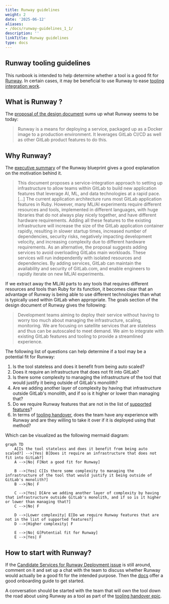 ```yaml
---
title: Runway guidelines
weight: 2
date: '2025-06-12'
aliases:
- /docs/runway-guidelines_1_1/
description: ''
linkTitle: Runway guidelines
type: docs
---
```


## Runway tooling guidelines

This runbook is intended to help determine whether a tool is a good fit for [Runway](/handbook/engineering/infrastructure/platforms/tools/runway.md). In certain cases, it may be beneficial to use Runway to ease [tooling integration work](/handbook/security/product-security/security-platforms-architecture/product-security-engineering/_index.md#tooling-integration-work).

## What is Runway ?

The [proposal of the design document](/handbook/engineering/architecture/design-documents/runway/#proposal) sums up what Runway seems to be today:

> Runway is a means for deploying a service, packaged up as a Docker image to a production environment. It leverages GitLab CI/CD as well as other GitLab product features to do this.

## Why Runway?

The [executive summary](/handbook/engineering/architecture/design-documents/gitlab_ml_experiments/) of the Runway blueprint gives a good explanation on the motivation behind it.

> This document proposes a service-integration approach to setting up infrastructure to allow teams within GitLab to build new application features that leverage AI, ML, and data technologies at a rapid pace. [...] The current application architecture runs most GitLab application features in Ruby. However, many ML/AI experiments require different resources and tools, implemented in different languages, with huge libraries that do not always play nicely together, and have different hardware requirements. Adding all these features to the existing infrastructure will increase the size of the GitLab application container rapidly, resulting in slower startup times, increased number of dependencies, security risks, negatively impacting development velocity, and increasing complexity due to different hardware requirements. As an alternative, the proposal suggests adding services to avoid overloading GitLabs main workloads. These services will run independently with isolated resources and dependencies. By adding services, GitLab can maintain the availability and security of GitLab.com, and enable engineers to rapidly iterate on new ML/AI experiments.

If we extract away the ML/AI parts to any tools that requires different resources and tools than Ruby for its function, it becomes clear that an advantage of Runway is being able to use different technologies than what is typically used within GitLab when appropriate.
The goals section of the design document of Runway gives the following:

> Development teams aiming to deploy their service without having to worry too much about managing the infrastructure, scaling, monitoring.
> We are focusing on satellite services that are stateless and thus can be autoscaled to meet demand.
> We aim to integrate with existing GitLab features and tooling to provide a streamlined experience.

The following list of questions can help determine if a tool may be a potential fit for Runway:

1. Is the tool stateless and does it benefit from being auto scaled?
1. Does it require an infrastructure that does not fit into GitLab?
1. Is there some complexity to managing the infrastructure of the tool that would justify it being outside of GitLab's monolith?
1. Are we adding another layer of complexity by having that infrastructure outside GitLab's monolith, and if so is it higher or lower than managing that?
1. Do we require Runway features that are not in the list of [supported features](https://docs.runway.gitlab.com/welcome/supported-features/)?
1. In terms of [tooling handover](/handbook/security/product-security/security-platforms-architecture/product-security-engineering/_index.md#tooling-handover-epics), does the team have any experience with Runway and are they willing to take it over if it is deployed using that method?

Which can be visualized as the following mermaid diagram:

```mermaid
graph TD
    A[Is the tool stateless and does it benefit from being auto scaled?] -->|Yes| B[Does it require an infrastructure that does not fit into GitLab?]
    A -->|No| F[Not a good fit for Runway]

    B -->|Yes| C[Is there some complexity to managing the infrastructure of the tool that would justify it being outside of GitLab's monolith?]
    B -->|No| F

    C -->|Yes| D[Are we adding another layer of complexity by having that infrastructure outside GitLab's monolith, and if so is it higher or lower than managing that?]
    C -->|No| F

    D -->|Lower complexity| E[Do we require Runway features that are not in the list of supported features?]
    D -->|Higher complexity| F

    E -->|No| G[Potential fit for Runway]
    E -->|Yes| F
```

## How to start with Runway?

If the [Candidate Services for Runway Deployment issue](https://gitlab.com/gitlab-com/gl-infra/platform/runway/team/-/issues/48) is still around, comment on it and set up a chat with the team to discuss whether Runway would actually be a good fit for the intended purpose. Then the [docs](https://docs.runway.gitlab.com/guides/onboarding/) offer a good onboarding guide to get started.

A conversation should be started with the team that will own the tool down the road about using Runway as a tool as part of the [tooling handover epic](/handbook/security/product-security/security-platforms-architecture/product-security-engineering/_index.md#tooling-handover-epics).
